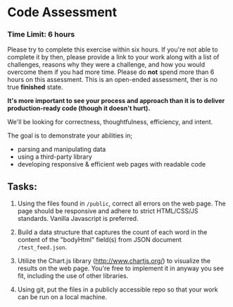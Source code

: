 # Code Assessment

### Time Limit: 6 hours

Please try to complete this exercise within six hours. If you're not able to complete it by then, please provide a link to your work along with a list of challenges, reasons why they were a challenge, and how you would overcome them if you had more time. Please do **not** spend more than 6 hours on this assessment. This is an open-ended assessment, ther is no true **finished** state.

 **It's more important to see your process and approach than it is to deliver production-ready code (though it doesn't hurt).**

We'll be looking for correctness, thoughtfulness, efficiency, and intent.

The goal is to demonstrate your abilities in; 

- parsing and manipulating data
- using a third-party library
- developing responsive & efficient web pages with readable code


## Tasks:

1. Using the files found in `/public`, correct all errors on the web page. The page should be responsive and adhere to strict HTML/CSS/JS standards. Vanilla Javascript is preferred.

2. Build a data structure that captures the count of each word in the content of the "bodyHtml" field(s) from JSON document `/test_feed.json`.

3. Utilize the Chart.js library (http://www.chartjs.org/) to visualize the results on the web page. You're free to implement it in anyway you see fit, including the use of other libraries.

4. Using git, put the files in a publicly accessible repo so that your work can be run on a local machine.
